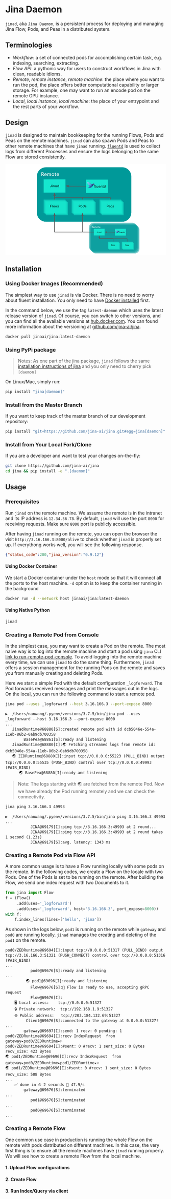 # Jina Daemon

`jinad`, aka `Jina Daemon`, is a persistent process for deploying and managing Jina Flow, Pods, and Peas in a distributed system. 

## Terminologies

- *Workflow*: a set of connected pods for accomplishing certain task, e.g. indexing, searching, extracting.
- *Flow API*: a pythonic way for users to construct workflows in Jina with clean, readable idioms. 
- *Remote*, *remote instance*, *remote machine*: the place where you want to run the pod, the place offers better computational capability or larger storage. For example, one may want to run an encode pod on the remote GPU instance.  
- *Local*, *local instance*, *local machine*: the place of your entrypoint and the rest parts of your workflow.

## Design

`jinad` is designed to maintain bookkeeping for the running Flows, Pods and Peas on the remote machines. `jinad` can also spawn Pods and Peas to other remote machines that have `jinad` running. [`fluentd`](https://github.com/fluent/fluentd) is used to collect logs from different Processes and ensure the logs belonging to the same Flow are stored consistently. 

![jinad design](jinad_design.png)

## Installation

### Using Docker Images (Recommended)

The simplest way to use `jinad` is via Docker. There is no need to worry about fluent installation. You only need to have [Docker installed](https://docs.docker.com/install/) first. 

In the command below, we use the tag `latest-daemon` which uses the latest release version of `jinad`. Of course, you can switch to other versions, and you can find all the available versions at [hub.docker.com](https://hub.docker.com/repository/docker/jinaai/jina/tags?page=1&ordering=last_updated&name=daemon). You can found more information about the versioning at [github.com/jina-ai/jina](https://github.com/jina-ai/jina/blob/master/RELEASE.md).

```bash
docker pull jinaai/jina:latest-daemon
```

### Using PyPi package

> Notes: As one part of the jina package, `jinad` follows the same [installation instructions of jina](https://docs.jina.ai/chapters/install/via-pip.html) and you only need to cherry pick `[daemon]`

On Linux/Mac, simply run:

```bash
pip install "jina[daemon]"
```

### Install from the Master Branch

If you want to keep track of the master branch of our development repository:

```bash
pip install "git+https://github.com/jina-ai/jina.git#egg=jina[daemon]"
```

### Install from Your Local Fork/Clone

If you are a developer and want to test your changes on-the-fly: 

```bash
git clone https://github.com/jina-ai/jina
cd jina && pip install -e ".[daemon]"
``` 

## Usage 

### Prerequisites
Run `jinad` on the remote machine. We assume the remote is in the intranet and its IP address is `12.34.56.78`. By default, `jinad` will use the port `8000` for receiving requests. Make sure `8000` port is publicly accessible.

After having `jinad` running on the remote, you can open the browser the visit `http://3.16.166.3:8000/alive` to check whether `jinad` is properly set up. If everythong works well, you will see the following response.

```json
{"status_code":200,"jina_version":"0.9.12"}
```

#### Using Docker Container

We start a Docker container under the `host` mode so that it will connect all the ports to the host machine. `-d` option is to keep the container running in the background

```bash
docker run -d --network host jinaai/jina:latest-daemon
```

#### Using Native Python

```bash
jinad
```

### Creating a Remote Pod from Console
In the simplest case, you may want to create a Pod on the remote. The most naive way is to log into the remote machine and start a pod using `jina` CLI [link to run-remote-pod-console](). To avoid logging into the remote machine every time, we can use `jinad` to do the same thing. Furthermore, `jinad` offers a session management for the running Pods on the remote and saves you from manually creating and deleting Pods.

Here we start a simple Pod with the default configuration `_logforward`. The Pod forwards received messages and print the messages out in the logs. On the local, you can run the following command to start a remote pod.

```bash
jina pod --uses _logforward --host 3.16.166.3 --port-expose 8000
```

```text
▶️  /Users/nanwang/.pyenv/versions/3.7.5/bin/jina pod --uses _logforward --host 3.16.166.3 --port-expose 8000
...
   JinadRuntime@68880[S]:created remote pod with id dcb5046e-554a-11eb-86b2-0ab9db700358
        BasePea@68861[S]:ready and listening
   JinadRuntime@68880[I]:🌏 Fetching streamed logs from remote id: dcb5046e-554a-11eb-86b2-0ab9db700358
   🌏 ZEDRuntime@68880[I]:input tcp://0.0.0.0:55223 (PULL_BIND) output tcp://0.0.0.0:55535 (PUSH_BIND) control over tcp://0.0.0.0:49993 (PAIR_BIND)
      🌏 BasePea@68880[I]:ready and listening
```

> Note: The logs starting with 🌏 are fetched from the remote Pod. Now we have already the Pod running remotely and we can check the connectivity.

```bash
jina ping 3.16.166.3 49993
```

```text
▶️  /Users/nanwang/.pyenv/versions/3.7.5/bin/jina ping 3.16.166.3 49993
...
           JINA@69179[I]:ping tcp://3.16.166.3:49993 at 2 round...
           JINA@69179[I]:ping tcp://3.16.166.3:49993 at 2 round takes 1 second (1.23s)
           JINA@69179[S]:avg. latency: 1343 ms
```

### Creating a Remote Pod via Flow API 
A more common usage is to have a Flow running locally with some pods on the remote. In the following codes, we create a Flow on the locale with two Pods. One of the Pods is set to be running on the remote. After building the Flow, we send one index request with two Documents to it.

```python
from jina import Flow
f = (Flow()
     .add(uses='_logforward')
     .add(uses='_logforward', host='3.16.166.3', port_expose=8000))
with f:
    f.index_lines(lines=['hello', 'jina'])
```

As shown in the logs below, `pod1` is running on the remote while `gateway` and `pod0` are running locally. `jinad` manages the creating and deleting of the `pod1` on the remote. 

```text
pod0/ZEDRuntime@69694[I]:input tcp://0.0.0.0:51317 (PULL_BIND) output tcp://3.16.166.3:51321 (PUSH_CONNECT) control over tcp://0.0.0.0:51316 (PAIR_BIND)
...
           pod0@69676[S]:ready and listening
...
         🌏 pod1@69696[I]:ready and listening
           Flow@69676[S]:🎉 Flow is ready to use, accepting gRPC request
           Flow@69676[I]:
	🖥️ Local access:	tcp://0.0.0.0:51327
	🔒 Private network:	tcp://192.168.1.9:51327
	🌐 Public address:	tcp://203.184.132.69:51327
         Client@69676[S]:connected to the gateway at 0.0.0.0:51327!
...
        gateway@69697[I]:send: 1 recv: 0 pending: 1
pod0/ZEDRuntime@69694[I]:recv IndexRequest  from gateway▸pod0/ZEDRuntime▸⚐
pod0/ZEDRuntime@69694[I]:#sent: 0 #recv: 1 sent_size: 0 Bytes recv_size: 423 Bytes
🌏 pod1/ZEDRuntime@69696[I]:recv IndexRequest  from gateway▸pod0/ZEDRuntime▸pod1/ZEDRuntime▸⚐
🌏 pod1/ZEDRuntime@69696[I]:#sent: 0 #recv: 1 sent_size: 0 Bytes recv_size: 508 Bytes
...
	✅ done in ⏱ 2 seconds 🐎 47.9/s
        gateway@69676[S]:terminated
...
           pod1@69676[S]:terminated
...
           pod0@69676[S]:terminated
...
```

### Creating a Remote Flow
One common use case in production is running the whole Flow on the remote with pods distributed on different machines. In this case, the very first thing is to ensure all the remote machines have `jinad` running properly. We will see how to create a remote Flow from the local machine.

#### 1. Upload Flow configurations

#### 2. Create Flow 

#### 3. Run Index/Query via client 
